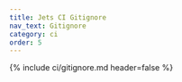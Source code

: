 ```yaml
---
title: Jets CI Gitignore
nav_text: Gitignore
category: ci
order: 5
---
```


{% include ci/gitignore.md header=false %}
